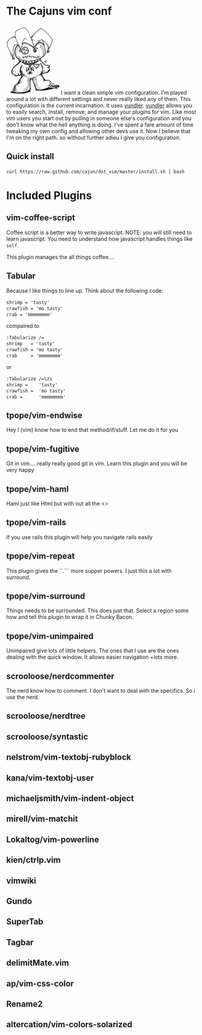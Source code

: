 # The Cajuns vim conf
![voodoo](https://github.com/cajun/voodoo/raw/master/voodoo.jpg)
I want a clean simple vim configuration.  I'm played around a lot with different
settings and never really liked any of them.  This configuration is the current
incarnation.  It uses [vundler](https://github.com/gmarik/vundle).
[vundler](https://github.com/gmarik/vundle) allows you to easily search,
install, remove, and manage your plugins for vim.  Like most vim users you start
out by pulling in someone else's configuration and you don't know what the hell
anything is doing.  I've spent a fare amount of time tweaking my own config and
allowing other devs use it. Now I believe that I'm on the right path.  so
without further adieu I give you configuration.


## Quick install
``curl https://raw.github.com/cajun/dot_vim/master/install.sh | bash``

# Included Plugins

## vim-coffee-script

Coffee script is a better way to write javascript.  NOTE: you will still need to
learn javascript.  You need to understand how javascript handles things like
`self`.

This plugin manages the all things coffee....

## Tabular

Because I like things to line up.  Think about the following code:
```
shrimp = 'tasty'
crawfish = 'mo tasty'
crab = 'mmmmmmmm'
```

compaired to
```
:Tabularize /=
shrimp   = 'tasty'
crawfish = 'mo tasty'
crab     = 'mmmmmmmm'
```

or

```
:Tabularize /=\zs
shrimp =    'tasty'
crawfish =  'mo tasty'
crab =      'mmmmmmmm'
```

## tpope/vim-endwise
Hey I (vim) know how to end that method/if/stuff.  Let me do it for you

## tpope/vim-fugitive
Git in vim.....really really good git in vim.  Learn this plugin and you will be
very happy

## tpope/vim-haml
Haml just like Html but with out all the <>

## tpope/vim-rails
If you use rails this plugin will help you navigate rails easily

## tpope/vim-repeat
This plugin gives the ``.``` more supper powers.  I just this a lot with
surround.

## tpope/vim-surround
Things needs to be surrounded.  This does just that.  Select a region some how
and tell this plugin to wrap it in Chunky Bacon.

## tpope/vim-unimpaired
Unimpaired give lots of little helpers.  The ones that I use are the ones
dealing with the quick window.  It allows easier navigation +lots more.

## scrooloose/nerdcommenter
The nerd know how to comment.  I don't want to deal with the specifics. So i use
the nerd.

## scrooloose/nerdtree
## scrooloose/syntastic
## nelstrom/vim-textobj-rubyblock
## kana/vim-textobj-user
## michaeljsmith/vim-indent-object
## mirell/vim-matchit
## Lokaltog/vim-powerline
## kien/ctrlp.vim
## vimwiki
## Gundo
## SuperTab
## Tagbar
## delimitMate.vim
## ap/vim-css-color
## Rename2
## altercation/vim-colors-solarized
